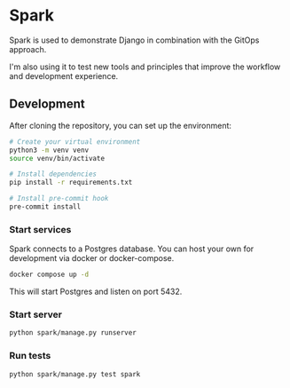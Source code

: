 # Spark

Spark is used to demonstrate Django in combination with the GitOps approach.

I'm also using it to test new tools and principles that improve the
workflow and development experience.

## Development

After cloning the repository, you can set up the environment:

```bash
# Create your virtual environment
python3 -m venv venv
source venv/bin/activate

# Install dependencies
pip install -r requirements.txt

# Install pre-commit hook
pre-commit install
```

### Start services

Spark connects to a Postgres database. You can host your own
for development via docker or docker-compose.

```bash
docker compose up -d
```

This will start Postgres and listen on port 5432.

### Start server

```bash
python spark/manage.py runserver
```

### Run tests

```bash
python spark/manage.py test spark
```

